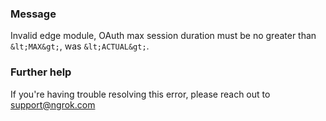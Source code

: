
### Message
Invalid edge module, OAuth max session duration must be no greater than `&lt;MAX&gt;`, was `&lt;ACTUAL&gt;`.

### Further help
If you're having trouble resolving this error, please reach out to [support@ngrok.com](mailto:support@ngrok.com?subject=Help%20with%20ERR_NGROK_7161)

